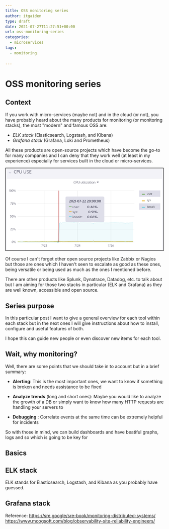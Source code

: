```yaml
---
title: OSS monitoring series 
author: itgaiden
type: draft
date: 2021-07-27T11:27:51+00:00
url: oss-monitoring-series
categories:
  - microservices
tags:
  - monitoring

---
```

# OSS monitoring series 

## Context

If you work with micro-services (maybe not) and in the cloud (or not), you have probably heard about the many products for monitoring (or monitoring stacks), the most "modern" and famous OSS are:

- *ELK stack* (Elasticsearch, Logstash, and Kibana)
- *Grafana stack* (Grafana, Loki and Prometheus)

All these products are open-source projects which have become the go-to for many companies and I can deny that they work well (at least in my experience) especially for services built in the cloud or micro-services.

![image info](/static/oss-m-series-1.png)


Of course I can't forget other open source projects like Zabbix or Nagios but those are ones which I haven't seen to escalate as good as these ones, being versatile or being used as much as the ones I mentioned before.

There are other products like Splunk, Dynatrace, Datadog, etc. to talk about but I am aiming for those two stacks in particular (ELK and Grafana) as they are well known, accessible and open source.

## Series purpose

In this particular post I want to give a general overview for each tool within each stack but in the next ones I will give instructions about how to install, configure and useful features of both.

I hope this can guide new people or even discover new items for each tool.


## Wait, why monitoring?

Well, there are some points that we should take in to account but in a brief summary:

- **Alerting**: This is the most important ones, we want to know if something is broken and needs assistance to be fixed
 
- **Analyze trends** (long and short ones): Maybe you would like to analyze the growth of a DB or simply want to know how many HTTP requests are handling your servers to 

-  **Debugging** : Correlate events at the same time can be extremely helpful for incidents

So with those in mind, we can build dashboards and have beatiful graphs, logs and so which is going to be key for

## Basics



## ELK stack

ELK stands for Elasticsearch, Logstash, and Kibana as you probably have guessed.



## Grafana stack



Reference:
https://sre.google/sre-book/monitoring-distributed-systems/
https://www.moogsoft.com/blog/observability-site-reliability-engineers/